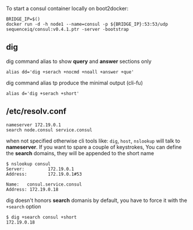 
To start a consul container locally on boot2docker:

```
BRIDGE_IP=$()
docker run -d -h node1 --name=consul -p ${BRIDGE_IP}:53:53/udp sequenceiq/consul:v0.4.1.ptr -server -bootstrap

```

## dig

dig command alias to show **query** and **answer** sections only
```
alias dd='dig +serach +nocmd +noall +answer +que'
```

dig command alias tp produce the minimal output (cli-fu)
```
alias d='dig +serach +short'
```

## /etc/resolv.conf

```
nameserver 172.19.0.1
search node.consul service.consul
```

when not specified otherwise cli tools like: `dig`, `host`, `nslookup` will talk to **nameserver**.
If you want to spare a couple of keystrokes, You can define the **search** domains, they will be appended to
the short name

```
$ nslookup consul
Server:         172.19.0.1
Address:        172.19.0.1#53

Name:   consul.service.consul
Address: 172.19.0.18
```

dig doesn't honors **search** domanis by default, you have to force it with the `+search` option

```
$ dig +search consul +short
172.19.0.18
```
